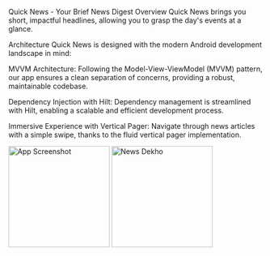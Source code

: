 Quick News - Your Brief News Digest
Overview
Quick News brings you short, impactful headlines, allowing you to grasp the day's events at a glance.

Architecture
Quick News is designed with the modern Android development landscape in mind:

MVVM Architecture: Following the Model-View-ViewModel (MVVM) pattern, our app ensures a clean separation of concerns, providing a robust, maintainable codebase.

Dependency Injection with Hilt: Dependency management is streamlined with Hilt, enabling a scalable and efficient development process.

Immersive Experience with Vertical Pager: Navigate through news articles with a simple swipe, thanks to the fluid vertical pager implementation.


<img src="https://github.com/BeingCoder786/ShortNews/assets/60469750/3c0e4aaa-e49e-4967-b01e-398fd5d3956e/Screenshot_1712301926.png" width="200" alt="App Screenshot"/>

<img src="(https://github.com/BeingCoder786/ShortNews/assets/60469750/876790e5-bb3a-4770-ae73-47928882cb38/Screenshot_1712302815.png" width="200" alt="News Dekho"/>






